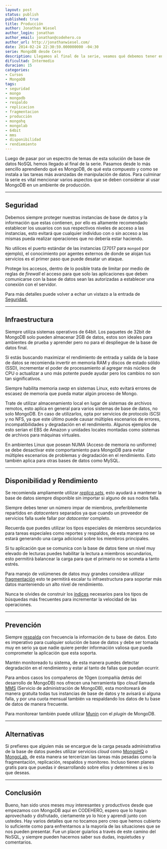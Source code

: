 ```yaml
---
layout: post
status: publish
published: true
title: Producción
author: Jonathan Wiesel
author_login: jonathan
author_email: jonathan@codehero.co
author_url: http://jonathanwiesel.com/
date: 2014-02-24 22:30:59.000000000 -04:30
serie: MongoDB desde Cero
description: Llegamos al final de la serie, veamos qué debemos tener en cuenta antes de usar lo aprendido en un ambiente de producción.
dificultad: Intermedio
duracion: 15
categories:
- Cursos
- MongoDB
tags:
- seguridad
- mongo
- mongodb
- respaldo
- replicacion
- fragmentacion
- producción
- mongohq
- mongolab
- 64bit
- mms
- disponibilidad
- rendiemiento
---
```

Luego de pasar por un espectro de temas de esta solución de base de datos NoSQL hemos llegado al final de la serie. Pasamos desde lo más sencillo aprendiendo qué es MongoDB, de qué esta compuesto y como se instala a las tareas más avanzadas de manipulación de datos. Para culminar la serie es vital mencionar varios aspectos que se deben considerar al usar MongoDB en un ambiente de producción.

***

## Seguridad

Debemos siempre proteger nuestras instancias de base de datos y la información que estas contienen, por ello es altamente recomendado establecer los usuarios con sus respectivos niveles de acceso a las instancias, esto evitará que cualquier individuo con o sin acceso a las mismas pueda realizar operaciones que no debería estar haciendo.

No utilices el puerto estándar de las instancias (27017 para `mongod` por ejemplo), el conocimiento por agentes externos de donde se alojan tus servicios es el primer paso que puede desatar un ataque.

Protege los accesos, dentro de lo posible trata de limitar por medio de reglas de *firewall* el acceso para que solo las aplicaciones que deben comunicarse con la base de datos sean las autorizadas a establecer una conexión con el servidor.

Para más detalles puede volver a echar un vistazo a la entrada de [Seguridad.](http://codehero.co/mongodb-desde-cero-seguridad/)

***

## Infraestructura

Siempre utiliza sistemas operativos de 64bit. Los paquetes de 32bit de MongoDB solo pueden almacenar 2GB de datos, estos son ideales para ambientes de prueba y aprender pero no para el despliegue de la base de datos final.

Si estás buscando maximizar el rendimiento de entrada y salida de la base de datos se recomienda invertir en memoria RAM y discos de estado sólido (SSD), incrementar el poder de procesamiento al agregar más núcleos de CPU o actualizar a uno más potente puede ayudar pero los cambios no son tan significativos.

Siempre habilita memoria *swap* en sistemas Linux, esto evitará errores de escasez de memoria que pueda matar algún proceso de Mongo.

Trate de utilizar almacenamiento local en lugar de sistemas de archivos remotos, esto aplica en general para varios sistemas de base de datos, no solo MongoDB. En caso de utilizarlos, opta por servicios de protocolo  iSCSI y no NFS, ya que este último puede causar múltiples escenarios de errores, incompatibilidades y degradación en el rendimiento. Algunos ejemplos de esto serían el EBS de Amazon y unidades locales montadas como sistemas de archivos para máquinas virtuales.

En ambientes Linux que posean NUMA (Acceso de memoria no uniforme) se debe desactivar este comportamiento para MongoDB para evitar múltiples escenarios de problemas y degradación en el rendimiento. Esto también aplica para otras bases de datos como MySQL.

***



## Disponibilidad y Rendimiento

Se recomienda ampliamente utilizar [*replica sets*](http://codehero.co/mongodb-desde-cero-replicacion-parte-i/), esto ayudará a mantener la base de datos siempre disponible sin importar si alguno de sus nodos falla.

Siempre debes tener un número impar de miembros, preferiblemente repartidos en *datacenters* separados ya que cuando un proveedor de servicios falla suele fallar por *datacenter* completo.

Recuerda que puedes utilizar los tipos especiales de miembros secundarios para tareas especiales como reportes y respaldos, de esta manera no se estará generando una carga adicional sobre los miembros principales.

Si tu aplicación que se comunica con la base de datos tiene un nivel muy elevado de lecturas puedes habilitar la lectura a miembros secundarios, esto permitirá balancear la carga para que el primario no se someta a tanto estrés.

Para manejo de volúmenes de datos muy grandes considera utilizar [fragmentación](http://codehero.co/mongodb-desde-cero-fragmentacion-parte-i/) esto te permitirá escalar tu infraestructura para soportar más datos manteniendo un alto nivel de rendimiento.

Nunca te olvides de construir los [índices](http://codehero.co/mongodb-desde-cero-indices-parte-i/) necesarios para los tipos de búsquedas más frecuentes para incrementar la velocidad de las operaciones.

***

## Prevención

Siempre [respalda](http://codehero.co/mongodb-desde-cero-respaldos-y-restauracion/) con frecuencia la información de tu base de datos. Esto es imperativo para cualquier solución de base de datos y debe ser tomada muy en serio ya que nadie quiere perder información valiosa que pueda comprometer la aplicación que esta soporta.

Mantén monitoreado tu sistema, de esta manera puedes detectar degradación en el rendimiento y estar al tanto de fallas que puedan ocurrir.

Para ambos casos los compañeros de 10gen (compañía detrás del desarrollo de MongoDB) nos ofrecen una herramienta tipo *cloud* llamada [MMS](https://mms.mongodb.com/‎) (Servicio de administración de MongoDB), esta monitoreará de manera gratuita todas tus instancias de base de datos y te avisará si alguna falla, y por una cuota mensual también va respaldando los datos de tu base de datos de manera frecuente.

Para monitorear también puede utilizar [Munin](http://codehero.co/como-monitorear-los-recursos-de-un-servidor-utilizando-munin/) con el *plugin* de MongoDB.

***

## Alternativas

Si prefieres que alguien más se encargue de la carga pesada administrativa de la base de datos puedes utilizar servicios *cloud* como [MongoHQ](http://www.mongohq.com/) o [MongoLab](https://mongolab.com/‎), de esta manera se tercerizan las tareas más pesadas como la fragmentación, replicación, respaldos y monitoreo. Incluso tienen planes gratis para que puedas ir desarrollando sobre ellos y determines si es lo que deseas.

***

## Conclusión

Bueno, han sido unos meses muy interesantes y productivos desde que empezamos con MongoDB aquí en CODEHERO, espero que lo hayan aprovechado y disfrutado, ciertamente yo lo hice y aprendí junto con ustedes. Hay varios detalles que no tocamos pero creo que hemos cubierto lo suficiente como para enfrentarnos a la mayoría de las situaciones que se nos pueden presentar. Fue un placer guiarlos a través de este camino del NoSQL, y siempre pueden hacernos saber sus dudas, inquietudes y comentarios.
